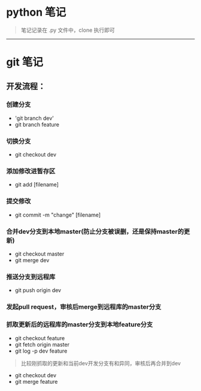 # python 笔记

> 笔记记录在 .py 文件中，clone 执行即可

***

# git 笔记

## 开发流程：

### 创建分支
 - 'git branch dev'
 - git branch feature
 
### 切换分支
 - git checkout dev
 
### 添加修改进暂存区
 - git add [filename]
 
### 提交修改
 - git commit -m "change" [filename]
 
### 合并dev分支到本地master(防止分支被误删，还是保持master的更新)
 - git checkout master
 - git merge dev
 
### 推送分支到远程库
 - git push origin dev
 
### 发起pull request，审核后merge到远程库的master分支

### 抓取更新后的远程库的master分支到本地feature分支
 - git checkout feature 
 - git fetch origin master
 - git log -p dev feature
> 比较刚抓取的更新和当前dev开发分支有和异同，审核后再合并到dev
 - git checkout dev
 - git merge feature